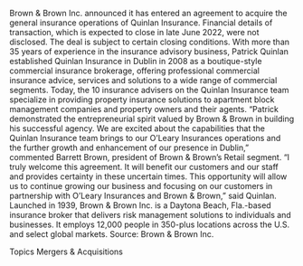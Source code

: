 Brown & Brown Inc. announced it has entered an agreement to acquire the general insurance operations of Quinlan Insurance.
Financial details of transaction, which is expected to close in late June 2022, were not disclosed. The deal is subject to certain closing conditions.
With more than 35 years of experience in the insurance advisory business, Patrick Quinlan established Quinlan Insurance in Dublin in 2008 as a boutique-style commercial insurance brokerage, offering professional commercial insurance advice, services and solutions to a wide range of commercial segments.
Today, the 10 insurance advisers on the Quinlan Insurance team specialize in providing property insurance solutions to apartment block management companies and property owners and their agents.
“Patrick demonstrated the entrepreneurial spirit valued by Brown & Brown in building his successful agency. We are excited about the capabilities that the Quinlan Insurance team brings to our O’Leary Insurances operations and the further growth and enhancement of our presence in Dublin,” commented Barrett Brown, president of Brown & Brown’s Retail segment.
“I truly welcome this agreement. It will benefit our customers and our staff and provides certainty in these uncertain times. This opportunity will allow us to continue growing our business and focusing on our customers in partnership with O’Leary Insurances and Brown & Brown,” said Quinlan.
Launched in 1939, Brown & Brown Inc. is a Daytona Beach, Fla.-based insurance broker that delivers risk management solutions to individuals and businesses. It employs 12,000 people in 350-plus locations across the U.S. and select global markets.
Source: Brown & Brown Inc.

Topics
Mergers & Acquisitions
